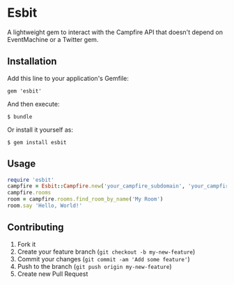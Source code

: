 # Esbit

A lightweight gem to interact with the Campfire API that doesn't depend on EventMachine or a Twitter gem.

## Installation

Add this line to your application's Gemfile:

    gem 'esbit'

And then execute:

    $ bundle

Or install it yourself as:

    $ gem install esbit

## Usage

```ruby
require 'esbit'
campfire = Esbit::Campfire.new('your_campfire_subdomain', 'your_campfire_token')
campfire.rooms
room = campfire.rooms.find_room_by_name('My Room')
room.say 'Hello, World!'
```


## Contributing

1. Fork it
2. Create your feature branch (`git checkout -b my-new-feature`)
3. Commit your changes (`git commit -am 'Add some feature'`)
4. Push to the branch (`git push origin my-new-feature`)
5. Create new Pull Request
